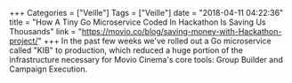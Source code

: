+++
Categories = ["Veille"]
Tags = ["Veille"]
date = "2018-04-11 04:22:36"
title = "How A Tiny Go Microservice Coded In Hackathon Is Saving Us Thousands"
link = "https://movio.co/blog/saving-money-with-Hackathon-project/"
+++
In the past few weeks we've rolled out a Go microservice called "KIB" to production, which reduced a huge portion of the infrastructure necessary for Movio Cinema's core tools: Group Builder and Campaign Execution.